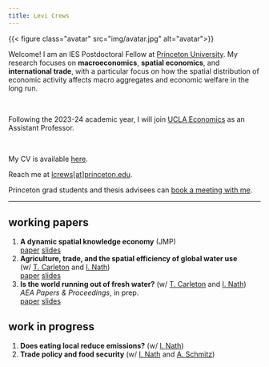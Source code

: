 ```yaml
---
title: Levi Crews
---
```


{{< figure class="avatar" src="img/avatar.jpg" alt="avatar">}}

Welcome! I am an IES Postdoctoral Fellow at
[Princeton University](https://ies.princeton.edu/).
My research focuses on **macroeconomics**, **spatial economics**,
and **international trade**,
with a particular focus on how the spatial distribution of economic activity
affects macro aggregates and economic welfare in the long run.

<br>

Following the 2023-24 academic year,
I will join [UCLA Economics](https://economics.ucla.edu/)
as an Assistant Professor.

<br>

My CV is available [here](https://www.levicrews.com/files/crews-cv.pdf).

Reach me at [lcrews[at]princeton.edu](mailto:lcrews@princeton.edu).

Princeton grad students and thesis advisees can [book a meeting with me](https://calendar.app.google/ouW4CBc6e7ohtGgz6).

---

## working papers

1. **A dynamic spatial knowledge economy** (JMP) <br>
<a href="/files/p-dske_paper.pdf" class="button">paper</a>
<a href="/files/p-dske_slides.pdf" class="button">slides</a>
2. **Agriculture, trade, and the spatial efficiency of global water use** <br> (w/ [T.&nbsp;Carleton](https://www.tammacarleton.com/) and [I.&nbsp;Nath](https://www.ishannath.com/)) <br>
<a href="/files/p-wateruse_paper.pdf" class="button">paper</a>
<a href="/files/p-wateruse_slides.pdf" class="button">slides</a>
3. **Is the world running out of fresh water?** (w/ [T.&nbsp;Carleton](https://www.tammacarleton.com/) and [I.&nbsp;Nath](https://www.ishannath.com/)) *AEA&nbsp;Papers & Proceedings*, in&nbsp;prep. <br>
<a href="/files/p-wateruse_pp-paper.pdf" class="button">paper</a>
<a href="/files/p-wateruse_pp-slides.pdf" class="button">slides</a>

## work in progress

1. **Does eating local reduce emissions?** (w/ [I.&nbsp;Nath](https://www.ishannath.com/))
2. **Trade policy and food security** (w/ [I.&nbsp;Nath](https://www.ishannath.com/) and [A.&nbsp;Schmitz](https://www.econ.berkeley.edu/grad/profiles/15946))

